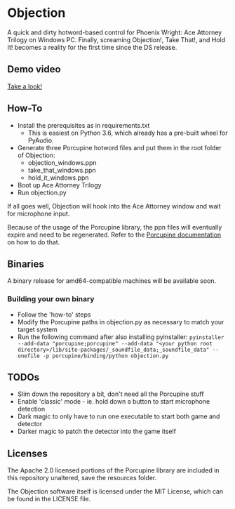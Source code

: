 # Objection

A quick and dirty hotword-based control for Phoenix Wright: Ace Attorney Trilogy on Windows PC. Finally, screaming Objection!, Take That!, and Hold It! becomes a reality for the first time since the DS release.

## Demo video
[Take a look!](https://streamable.com/s/7ac4r/vgbzuc)

## How-To
 - Install the prerequisites as in requirements.txt
	 - This is easiest on Python 3.6, which already has a pre-built wheel for PyAudio.
 - Generate three Porcupine hotword files and put them in the root folder of Objection:
	 - objection_windows.ppn
	 - take_that_windows.ppn
	 - hold_it_windows.ppn
 - Boot up Ace Attorney Trilogy
 - Run objection.py

If all goes well, Objection will hook into the Ace Attorney window and wait for microphone input.

Because of the usage of the Porcupine library, the ppn files will eventually expire and need to be regenerated. Refer to the [Porcupine documentation](https://github.com/Picovoice/Porcupine) on how to do that.

## Binaries
A binary release for amd64-compatible machines will be available soon.

### Building your own binary
 - Follow the 'how-to' steps
 - Modify the Porcupine paths in objection.py as necessary to match your target system
 - Run the following command after also installing pyinstaller: `pyinstaller --add-data "porcupine;porcupine" --add-data "<your python root directory>/lib/site-packages/_soundfile_data;_soundfile_data" --onefile -p porcupine/binding/python objection.py`

## TODOs
 - Slim down the repository a bit, don't need all the Porcupine stuff
 - Enable 'classic' mode - ie. hold down a button to start microphone detection
 - Dark magic to only have to run one executable to start both game and detector
 - Darker magic to patch the detector into the game itself

## Licenses

The Apache 2.0 licensed portions of the Porcupine library are included in this repository unaltered, save the resources folder.

The Objection software itself is licensed under the MIT License, which can be found in the LICENSE file.
